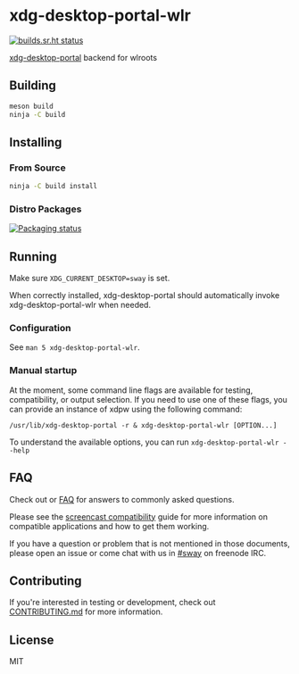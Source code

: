 # xdg-desktop-portal-wlr

[![builds.sr.ht status](https://builds.sr.ht/~emersion/xdg-desktop-portal-wlr.svg)](https://builds.sr.ht/~emersion/xdg-desktop-portal-wlr?)

[xdg-desktop-portal] backend for wlroots

## Building

```sh
meson build
ninja -C build
```

## Installing

### From Source

```sh
ninja -C build install
```

### Distro Packages

[![Packaging status](https://repology.org/badge/vertical-allrepos/xdg-desktop-portal-wlr.svg)](https://repology.org/project/xdg-desktop-portal-wlr/versions)


## Running

Make sure `XDG_CURRENT_DESKTOP=sway` is set.

When correctly installed, xdg-desktop-portal should automatically invoke
xdg-desktop-portal-wlr when needed.

### Configuration

See `man 5 xdg-desktop-portal-wlr`.

### Manual startup

At the moment, some command line flags are available for testing, compatibility,
or output selection. If you need to use one of these flags, you can provide an
instance of xdpw using the following command:

```/usr/lib/xdg-desktop-portal -r & xdg-desktop-portal-wlr [OPTION...]```

To understand the available options, you can run `xdg-desktop-portal-wlr --help`

## FAQ

Check out or [FAQ] for answers to commonly asked questions.

Please see the [screencast compatibility] guide for more information on
compatible applications and how to get them working.

If you have a question or problem that is not mentioned in those documents,
please open an issue or come chat with us in [#sway] on freenode IRC.

## Contributing

If you're interested in testing or development, check out
[CONTRIBUTING.md] for more information.

## License

MIT

[xdg-desktop-portal]: https://github.com/flatpak/xdg-desktop-portal
[FAQ]: https://github.com/emersion/xdg-desktop-portal-wlr/wiki/FAQ
[screencast compatibility]: https://github.com/emersion/xdg-desktop-portal-wlr/wiki/Screencast-Compatibility
[#sway]: https://webchat.freenode.net/#sway
[CONTRIBUTING.md]: CONTRIBUTING.md
